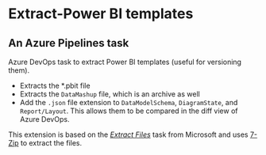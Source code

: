 # Extract-Power BI templates
## An Azure Pipelines task
Azure DevOps task to extract Power BI templates (useful for versioning them).
- Extracts the *.pbit file
- Extracts the `DataMashup` file, which is an archive as well
- Add the `.json` file extension to `DataModelSchema`, `DiagramState`, and `Report/Layout`. This allows them to be compared in the diff view of Azure DevOps.

This extension is based on the [*Extract Files*](https://github.com/Microsoft/azure-pipelines-tasks) task from Microsoft and uses [7-Zip](https://www.7-zip.org/) to extract the files.